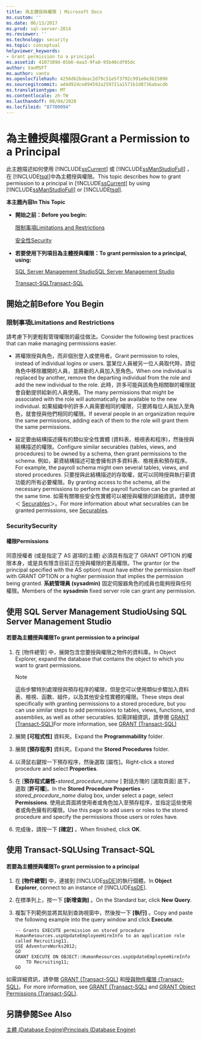 ```yaml
---
title: 為主體授與權限 | Microsoft Docs
ms.custom: ''
ms.date: 06/13/2017
ms.prod: sql-server-2014
ms.reviewer: ''
ms.technology: security
ms.topic: conceptual
helpviewer_keywords:
- Grant permission to a principal
ms.assetid: 4107389d-05b6-4aa3-9fa8-95b40cdf05dc
author: VanMSFT
ms.author: vanto
ms.openlocfilehash: 4256d62bdeac2d79c51e5f3792c991e0e3b15096
ms.sourcegitcommit: ad4d92dce894592a259721a1571b1d8736abacdb
ms.translationtype: MT
ms.contentlocale: zh-TW
ms.lasthandoff: 08/04/2020
ms.locfileid: "87709094"
---
```

# <a name="grant-a-permission-to-a-principal"></a><span data-ttu-id="3e19f-102">為主體授與權限</span><span class="sxs-lookup"><span data-stu-id="3e19f-102">Grant a Permission to a Principal</span></span>
  <span data-ttu-id="3e19f-103">此主題描述如何使用 [!INCLUDE[ssCurrent](../../../includes/sscurrent-md.md)] 或 [!INCLUDE[ssManStudioFull](../../../includes/ssmanstudiofull-md.md)] ，在 [!INCLUDE[tsql](../../../includes/tsql-md.md)]中為主體授與權限。</span><span class="sxs-lookup"><span data-stu-id="3e19f-103">This topic describes how to grant permission to a principal in [!INCLUDE[ssCurrent](../../../includes/sscurrent-md.md)] by using [!INCLUDE[ssManStudioFull](../../../includes/ssmanstudiofull-md.md)] or [!INCLUDE[tsql](../../../includes/tsql-md.md)].</span></span>  
  
 <span data-ttu-id="3e19f-104">**本主題內容**</span><span class="sxs-lookup"><span data-stu-id="3e19f-104">**In This Topic**</span></span>  
  
-   <span data-ttu-id="3e19f-105">**開始之前：**</span><span class="sxs-lookup"><span data-stu-id="3e19f-105">**Before you begin:**</span></span>  
  
     [<span data-ttu-id="3e19f-106">限制事項</span><span class="sxs-lookup"><span data-stu-id="3e19f-106">Limitations and Restrictions</span></span>](#Restrictions)  
  
     [<span data-ttu-id="3e19f-107">安全性</span><span class="sxs-lookup"><span data-stu-id="3e19f-107">Security</span></span>](#Security)  
  
-   <span data-ttu-id="3e19f-108">**若要使用下列項目為主體授與權限：**</span><span class="sxs-lookup"><span data-stu-id="3e19f-108">**To grant permission to a principal, using:**</span></span>  
  
     [<span data-ttu-id="3e19f-109">SQL Server Management Studio</span><span class="sxs-lookup"><span data-stu-id="3e19f-109">SQL Server Management Studio</span></span>](#SSMSProcedure)  
  
     [<span data-ttu-id="3e19f-110">Transact-SQL</span><span class="sxs-lookup"><span data-stu-id="3e19f-110">Transact-SQL</span></span>](#TsqlProcedure)  
  
##  <a name="before-you-begin"></a><a name="BeforeYouBegin"></a> <span data-ttu-id="3e19f-111">開始之前</span><span class="sxs-lookup"><span data-stu-id="3e19f-111">Before You Begin</span></span>  
  
###  <a name="limitations-and-restrictions"></a><a name="Restrictions"></a> <span data-ttu-id="3e19f-112">限制事項</span><span class="sxs-lookup"><span data-stu-id="3e19f-112">Limitations and Restrictions</span></span>  
 <span data-ttu-id="3e19f-113">請考慮下列更輕鬆管理權限的最佳做法。</span><span class="sxs-lookup"><span data-stu-id="3e19f-113">Consider the following best practices that can make managing permissions easier.</span></span>  
  
-   <span data-ttu-id="3e19f-114">將權限授與角色，而非個別登入或使用者。</span><span class="sxs-lookup"><span data-stu-id="3e19f-114">Grant permission to roles, instead of individual logins or users.</span></span> <span data-ttu-id="3e19f-115">當某位人員被另一位人員取代時，請從角色中移除離開的人員，並將新的人員加入至角色。</span><span class="sxs-lookup"><span data-stu-id="3e19f-115">When one individual is replaced by another, remove the departing individual from the role and add the new individual to the role.</span></span> <span data-ttu-id="3e19f-116">此時，許多可能與該角色相關聯的權限就會自動提供給新的人員使用。</span><span class="sxs-lookup"><span data-stu-id="3e19f-116">The many permissions that might be associated with the role will automatically be available to the new individual.</span></span> <span data-ttu-id="3e19f-117">如果組織中的許多人員需要相同的權限，只要將每位人員加入至角色，就會授與他們相同的權限。</span><span class="sxs-lookup"><span data-stu-id="3e19f-117">If several people in an organization require the same permissions, adding each of them to the role will grant them the same permissions.</span></span>  
  
-   <span data-ttu-id="3e19f-118">設定要由結構描述擁有的類似安全性實體 (資料表、檢視表和程序)，然後授與結構描述的權限。</span><span class="sxs-lookup"><span data-stu-id="3e19f-118">Configure similar securables (tables, views, and procedures) to be owned by a schema, then grant permissions to the schema.</span></span> <span data-ttu-id="3e19f-119">例如，薪資結構描述可能會擁有許多資料表、檢視表和預存程序。</span><span class="sxs-lookup"><span data-stu-id="3e19f-119">For example, the payroll schema might own several tables, views, and stored procedures.</span></span> <span data-ttu-id="3e19f-120">只要授與此結構描述的存取權，就可以同時授與執行薪資功能的所有必要權限。</span><span class="sxs-lookup"><span data-stu-id="3e19f-120">By granting access to the schema, all the necessary permissions to perform the payroll function can be granted at the same time.</span></span> <span data-ttu-id="3e19f-121">如需有關哪些安全性實體可以被授與權限的詳細資訊，請參閱＜ [Securables](../securables.md)＞。</span><span class="sxs-lookup"><span data-stu-id="3e19f-121">For more information about what securables can be granted permissions, see [Securables](../securables.md).</span></span>  
  
###  <a name="security"></a><a name="Security"></a> <span data-ttu-id="3e19f-122">Security</span><span class="sxs-lookup"><span data-stu-id="3e19f-122">Security</span></span>  
  
####  <a name="permissions"></a><a name="Permissions"></a> <span data-ttu-id="3e19f-123">權限</span><span class="sxs-lookup"><span data-stu-id="3e19f-123">Permissions</span></span>  
 <span data-ttu-id="3e19f-124">同意授權者 (或是指定了 AS 選項的主體) 必須具有指定了 GRANT OPTION 的權限本身，或是具有隱含目前正在授與權限的更高權限。</span><span class="sxs-lookup"><span data-stu-id="3e19f-124">The grantor (or the principal specified with the AS option) must have either the permission itself with GRANT OPTION or a higher permission that implies the permission being granted.</span></span> <span data-ttu-id="3e19f-125">**系統管理員 (sysadmin)** 固定伺服器角色的成員也能夠授與任何權限。</span><span class="sxs-lookup"><span data-stu-id="3e19f-125">Members of the **sysadmin** fixed server role can grant any permission.</span></span>  
  
##  <a name="using-sql-server-management-studio"></a><a name="SSMSProcedure"></a> <span data-ttu-id="3e19f-126">使用 SQL Server Management Studio</span><span class="sxs-lookup"><span data-stu-id="3e19f-126">Using SQL Server Management Studio</span></span>  
  
#### <a name="to-grant-permission-to-a-principal"></a><span data-ttu-id="3e19f-127">若要為主體授與權限</span><span class="sxs-lookup"><span data-stu-id="3e19f-127">To grant permission to a principal</span></span>  
  
1.  <span data-ttu-id="3e19f-128">在 [物件總管] 中，展開包含您要授與權限之物件的資料庫。</span><span class="sxs-lookup"><span data-stu-id="3e19f-128">In Object Explorer, expand the database that contains the object to which you want to grant permissions.</span></span>  
  
    > [!NOTE]  
    >  <span data-ttu-id="3e19f-129">這些步驟特別處理授與預存程序的權限，但是您可以使用類似步驟加入資料表、檢視、函數、組件，以及其他安全性實體的權限。</span><span class="sxs-lookup"><span data-stu-id="3e19f-129">These steps deal specifically with granting permissions to a stored procedure, but you can use similar steps to add permissions to tables, views, functions, and assemblies, as well as other securables.</span></span> <span data-ttu-id="3e19f-130">如需詳細資訊，請參閱 [GRANT &#40;Transact-SQL&#41;](/sql/t-sql/statements/grant-transact-sql)</span><span class="sxs-lookup"><span data-stu-id="3e19f-130">For more information, see [GRANT &#40;Transact-SQL&#41;](/sql/t-sql/statements/grant-transact-sql)</span></span>  
  
2.  <span data-ttu-id="3e19f-131">展開 **[可程式性]** 資料夾。</span><span class="sxs-lookup"><span data-stu-id="3e19f-131">Expand the **Programmability** folder.</span></span>  
  
3.  <span data-ttu-id="3e19f-132">展開 **[預存程序]** 資料夾。</span><span class="sxs-lookup"><span data-stu-id="3e19f-132">Expand the **Stored Procedures** folder.</span></span>  
  
4.  <span data-ttu-id="3e19f-133">以滑鼠右鍵按一下預存程序，然後選取 [屬性]。</span><span class="sxs-lookup"><span data-stu-id="3e19f-133">Right-click a stored procedure and select **Properties**.</span></span>  
  
5.  <span data-ttu-id="3e19f-134">在 [**預存程式屬性-**_stored_procedure_name_ ] 對話方塊的 [選取頁面] 底下，選取 [**許可權**]。</span><span class="sxs-lookup"><span data-stu-id="3e19f-134">In the **Stored Procedure Properties -**_stored_procedure_name_ dialog box, under select a page, select **Permissions**.</span></span> <span data-ttu-id="3e19f-135">使用此頁面將使用者或角色加入至預存程序，並指定這些使用者或角色擁有的權限。</span><span class="sxs-lookup"><span data-stu-id="3e19f-135">Use this page to add users or roles to the stored procedure and specify the permissions those users or roles have.</span></span>  
  
6.  <span data-ttu-id="3e19f-136">完成後，請按一下 **[確定]** 。</span><span class="sxs-lookup"><span data-stu-id="3e19f-136">When finished, click **OK**.</span></span>  
  
##  <a name="using-transact-sql"></a><a name="TsqlProcedure"></a> <span data-ttu-id="3e19f-137">使用 Transact-SQL</span><span class="sxs-lookup"><span data-stu-id="3e19f-137">Using Transact-SQL</span></span>  
  
#### <a name="to-grant-permission-to-a-principal"></a><span data-ttu-id="3e19f-138">若要為主體授與權限</span><span class="sxs-lookup"><span data-stu-id="3e19f-138">To grant permission to a principal</span></span>  
  
1.  <span data-ttu-id="3e19f-139">在 **[物件總管]** 中，連接到 [!INCLUDE[ssDE](../../../includes/ssde-md.md)]的執行個體。</span><span class="sxs-lookup"><span data-stu-id="3e19f-139">In **Object Explorer**, connect to an instance of [!INCLUDE[ssDE](../../../includes/ssde-md.md)].</span></span>  
  
2.  <span data-ttu-id="3e19f-140">在標準列上，按一下 **[新增查詢]** 。</span><span class="sxs-lookup"><span data-stu-id="3e19f-140">On the Standard bar, click **New Query**.</span></span>  
  
3.  <span data-ttu-id="3e19f-141">複製下列範例並將其貼到查詢視窗中，然後按一下 **[執行]** 。</span><span class="sxs-lookup"><span data-stu-id="3e19f-141">Copy and paste the following example into the query window and click **Execute**.</span></span>  
  
    ```  
    -- Grants EXECUTE permission on stored procedure HumanResources.uspUpdateEmployeeHireInfo to an application role called Recruiting11.   
    USE AdventureWorks2012;  
    GO  
    GRANT EXECUTE ON OBJECT::HumanResources.uspUpdateEmployeeHireInfo  
        TO Recruiting11;  
    GO  
    ```  
  
 <span data-ttu-id="3e19f-142">如需詳細資訊，請參閱 [GRANT &#40;Transact-SQL&#41;](/sql/t-sql/statements/grant-transact-sql) 和[授與物件權限 &#40;Transact-SQL&#41;](/sql/t-sql/statements/grant-object-permissions-transact-sql)。</span><span class="sxs-lookup"><span data-stu-id="3e19f-142">For more information, see [GRANT &#40;Transact-SQL&#41;](/sql/t-sql/statements/grant-transact-sql) and [GRANT Object Permissions &#40;Transact-SQL&#41;](/sql/t-sql/statements/grant-object-permissions-transact-sql).</span></span>  
  
## <a name="see-also"></a><span data-ttu-id="3e19f-143">另請參閱</span><span class="sxs-lookup"><span data-stu-id="3e19f-143">See Also</span></span>  
 [<span data-ttu-id="3e19f-144">主體 &#40;Database Engine&#41;</span><span class="sxs-lookup"><span data-stu-id="3e19f-144">Principals &#40;Database Engine&#41;</span></span>](principals-database-engine.md)  
  
  
